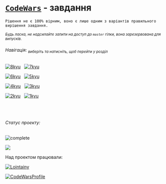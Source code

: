 # [`CodeWars`](https://www.codewars.com/r/xwF4cw) - завдання

`Рішення не є 100% вірним, воно є лише одним з варіантів правильного вирішення завдання.`

<sub>_Будь ласка, не надсилайте запити на доступ до `master` гілки, вона зарезервована для випусків._</sub>

<!-- Navigation -->

###### Навігація: <sub>виберіть та натисніть, щоб перейти у розділ</sub>

<!-- 8 - 7 -->

[![8kyu](https://img.shields.io/badge/8_kyu-46-333?style=for-the-badge&labelColor=e6e6e6&logoColor=FFF)](/8kyu) &nbsp; [![7kyu](https://img.shields.io/badge/7_kyu-56-333?style=for-the-badge&labelColor=e6e6e6&logoColor=FFF)](/7kyu)

<!-- 6 - 5 -->

[![6kyu](https://img.shields.io/badge/6_kyu-07-333?style=for-the-badge&labelColor=ecb613)](/6kyu) &nbsp; [![5kyu](https://img.shields.io/badge/5_kyu-00-333?style=for-the-badge&labelColor=ecb613)](/5kyu)

<!-- 4 - 3 -->

[![4kyu](https://img.shields.io/badge/4_kyu-00-333?style=for-the-badge&labelColor=1f87e7)](/4kyu) &nbsp; [![3kyu](https://img.shields.io/badge/3_kyu-00-333?style=for-the-badge&labelColor=1f87e7)](/3kyu)

<!-- 2 - 1 -->

[![2kyu](https://img.shields.io/badge/2_kyu-00-333?style=for-the-badge&labelColor=866cc7)](/2kyu) &nbsp; [![1kyu](https://img.shields.io/badge/1_kyu-00-333?style=for-the-badge&labelColor=866cc7)](/1kyu)

<br/><br/>

<!-- Status -->

###### Статус проекту:

![complete](https://img.shields.io/badge/вирішено_завдань:-109-333?style=for-the-badge&labelColor=e7901f)

![](https://img.shields.io/badge/останнe_оновлення:-2.07.22-333?style=for-the-badge&labelColor=1fe783)

Над проектом працювали:

[![Lointainy](https://img.shields.io/badge/-lointainy-333?style=for-the-badge&logo=github&&logoColor=FFF)](https://github.com/Lointainy)

[![CodeWarsProfile](https://img.shields.io/badge/-lointainy-333?style=for-the-badge&logo=codewars&&logoColor=FFF)](https://www.codewars.com/users/Lointainy)
<br/><br/>
